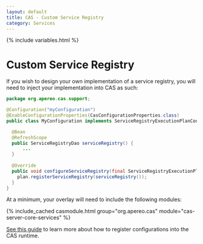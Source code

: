 ```yaml
---
layout: default
title: CAS - Custom Service Registry
category: Services
---
```


{% include variables.html %}

# Custom Service Registry

If you wish to design your own implementation of a service registry, you will need to inject your implementation into CAS as such:

```java
package org.apereo.cas.support;

@Configuration("myConfiguration")
@EnableConfigurationProperties(CasConfigurationProperties.class)
public class MyConfiguration implements ServiceRegistryExecutionPlanConfigurer {

  @Bean
  @RefreshScope
  public ServiceRegistryDao serviceRegistry() {
      ...
  }
  
  @Override
  public void configureServiceRegistry(final ServiceRegistryExecutionPlan plan) {
    plan.registerServiceRegistry(serviceRegistry());
  }
}
```

At a minimum, your overlay will need to include the following modules:

{% include_cached casmodule.html group="org.apereo.cas" module="cas-server-core-services" %}

[See this guide](../configuration/Configuration-Management-Extensions.html) to learn more about how to register configurations into the CAS runtime.
